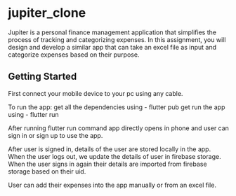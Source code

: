 # jupiter_clone

Jupiter is a personal finance management application that simplifies the process of tracking and categorizing expenses. In this assignment, you will design and develop a similar app that can take an excel file as input and categorize expenses based on their purpose.

## Getting Started

First connect your mobile device to your pc using any cable.

To run the app:
    get all the dependencies using
        - flutter pub get
    run the app using
        - flutter run

After running flutter run command app directly opens in phone and user can sign in or sign up to use the app.

After user is signed in, details of the user are stored locally in the app. When the user logs out, we update the details of user in firebase storage.
When the user signs in again their details are imported from firebase storage based on their uid.

User can add their expenses into the app manually or from an excel file.